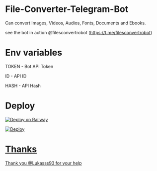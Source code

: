 # File-Converter-Telegram-Bot

Can convert Images, Videos, Audios, Fonts, Documents and Ebooks.

see the bot in action @filesconvertrobot (https://t.me/filesconvertrobot)

# Env variables

TOKEN - Bot API Token

ID - API ID

HASH - API Hash

# Deploy

[![Deploy on Railway](https://railway.app/button.svg)](https://railway.app/new/template/p9CtdU?referralCode=_4oAwx)

<a href="https://heroku.com/deploy?template=https://github.com/bipinkrish/file-converter-telegram-bot& env[SLACK_SUBDOMAIN]=testdomain">
  <img src="https://www.herokucdn.com/deploy/button.svg" alt="Deploy">

# Thanks
  Thank you @Lukasss93 for your help
